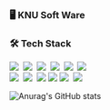
<p>
<h3>🖥 KNU Soft Ware</h3>
</p>




<h3>🛠 Tech Stack </h3>




<p>
  <img src="https://img.shields.io/badge/Python-3766AB?style=flat-square&logo=Python&logoColor=white"/></a>&nbsp 
  <img src="https://img.shields.io/badge/Java-007396?style=flat-square&logo=Java&logoColor=white"/></a>&nbsp 
  <img src="https://img.shields.io/badge/C++-00599C?style=flat-square&logo=C%2B%2B&logoColor=white"/></a>&nbsp 
  <img src="https://img.shields.io/badge/C-A8B9CC?style=flat-square&logo=C&logoColor=white"/></a>&nbsp 
  <img src="https://img.shields.io/badge/Javascript-ffb13b?style=flat-square&logo=javascript&logoColor=white"/></a>&nbsp 
  <img src="https://img.shields.io/badge/css-1572B6?style=flat-square&logo=css3&logoColor=white"/></a>&nbsp 
  <br>                                                                                              
  <img src="https://img.shields.io/badge/Mysql-E6B91E?style=flat-square&logo=MySql&logoColor=white"/></a>&nbsp                                                                     <img src="https://img.shields.io/badge/HTML5-E34F26?style=flat-square&logo=HTML5&logoColor=white"/></a>&nbsp                            
  <img src="https://img.shields.io/badge/linux-FCC624?style=flat-square&logo=linux&logoColor=black">
  <img src="https://img.shields.io/badge/Microsoft foundation Classes-FFA07A?style=flat-square&logo=apachetomcat&logoColor=white">
<img src="https://img.shields.io/badge/Notion-b4f5bd?style=flat&logo=Notion&logoColor=black"/>&nbsp;&nbsp;<img src="https://img.shields.io/badge/GitHub-gray?style=flat&logo=GitHub&logoColor=black"/>&nbsp;&nbsp;
</p>




 
  
![Anurag's GitHub stats](https://github-readme-stats.vercel.app/api?username=mmunkyeong&show_icons=true&theme=radical)


</div>
